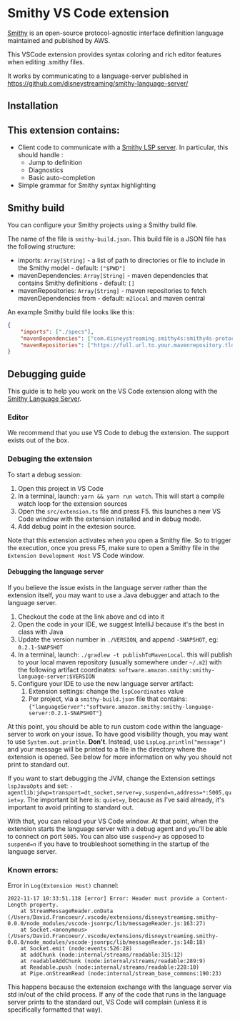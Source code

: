 # Smithy VS Code extension

[Smithy](https://awslabs.github.io/smithy/) is an open-source protocol-agnostic interface definition language maintained and published by AWS.

This VSCode extension provides syntax coloring and rich editor features when editing .smithy files.

It works by communicating to a language-server published in
https://github.com/disneystreaming/smithy-language-server/

## Installation

## This extension contains:

* Client code to communicate with a [Smithy LSP server](https://github.com/disnenystreaming/smithy-language-server). In particular, this should handle :
	* Jump to definition
	* Diagnostics
	* Basic auto-completion
* Simple grammar for Smithy syntax highlighting


## Smithy build

You can configure your Smithy projects using a Smithy build file.

The name of the file is `smithy-build.json`. This build file is a JSON file has the following structure:

- imports: `Array[String]` - a list of path to directories or file to include in the Smithy model - default: `["$PWD"]`
- mavenDependencies: `Array[String]` - maven dependencies that contains Smithy definitions - default: `[]`
- mavenRepositories: `Array[String]` - maven repositories to fetch mavenDependencies from - default: `m2local` and maven central

An example Smithy build file looks like this:

```json
{
	"imports": ["./specs"],
	"mavenDependencies": ["com.disneystreaming.smithy4s:smithy4s-protocol_2.13:latest.stable"],
	"mavenRepositories": ["https://full.url.to.your.mavenrepository.tld"]
}
```

## Debugging guide

This guide is to help you work on the VS Code extension along with the [Smithy Language Server](https://github.com/awslabs/smithy-language-server).

### Editor

We recommend that you use VS Code to debug the extension. The support exists out of the box.

### Debuging the extension

To start a debug session:

1. Open this project in VS Code
2. In a terminal, launch: `yarn && yarn run watch`. This will start a compile watch loop for the extension sources
3. Open the `src/extension.ts` file and press F5. this launches a new VS Code window with the extension installed and in debug mode.
4. Add debug point in the extesion source.

Note that this extension activates when you open a Smithy file. So to trigger the execution, once you press F5, make sure to open a Smithy file in the `Extension Development Host` VS Code window.

#### Debugging the language server

If you believe the issue exists in the language server rather than the extension itself, you may want to use a Java debugger and attach to the language server.

1. Checkout the code at the link above and cd into it
2. Open the code in your IDE, we suggest IntelliJ because it's the best in class with Java
3. Update the version number in `./VERSION`, and append `-SNAPSHOT`, eg: `0.2.1-SNAPSHOT`
4. In a terminal, launch: `./gradlew -t publishToMavenLocal`. this will publish to your local maven repository (usually somewhere under `~/.m2`) with the following artifact coordinates: `software.amazon.smithy:smithy-language-server:$VERSION`
5. Configure your IDE to use the new language server artifact:
   1. Extension settings: change the `lspCoordinates` value
   2. Per project, via a `smithy-build.json` file that contains: `{"languageServer":"software.amazon.smithy:smithy-language-server:0.2.1-SNAPSHOT"}`

At this point, you should be able to run custom code within the language-server to work on your issue. To have good visibility though, you may want to use `System.out.println`. **Don't**. Instead, use `LspLog.println("message")` and your message will be printed to a file in the directory where the extension is opened. See below for more information on why you should not print to standard out.

If you want to start debugging the JVM, change the Extension settings `lspJavaOpts` and set: `-agentlib:jdwp=transport=dt_socket,server=y,suspend=n,address=*:5005,quiet=y`. The important bit here is: `quiet=y`, because as I've said already, it's important to avoid printing to standard out.

With that, you can reload your VS Code window. At that point, when the extension starts the language server with a debug agent and you'll be able to connect on port `5005`. You can also use `suspend=y` as opposed to `suspend=n` if you have to troubleshoot something in the startup of the language server.

### Known errors:

Error in `Log(Extension Host)` channel:

```
2022-11-17 10:33:51.138 [error] Error: Header must provide a Content-Length property.
	at StreamMessageReader.onData (/Users/David.Francoeur/.vscode/extensions/disneystreaming.smithy-0.0.0/node_modules/vscode-jsonrpc/lib/messageReader.js:163:27)
	at Socket.<anonymous> (/Users/David.Francoeur/.vscode/extensions/disneystreaming.smithy-0.0.0/node_modules/vscode-jsonrpc/lib/messageReader.js:148:18)
	at Socket.emit (node:events:526:28)
	at addChunk (node:internal/streams/readable:315:12)
	at readableAddChunk (node:internal/streams/readable:289:9)
	at Readable.push (node:internal/streams/readable:228:10)
	at Pipe.onStreamRead (node:internal/stream_base_commons:190:23)
```

This happens because the extension exchange with the language server via std in/out of the child process. If any of the code that runs in the language server prints to the standard out, VS Code will complain (unless it is specifically formatted that way).